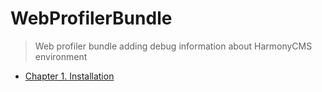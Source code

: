 # WebProfilerBundle

> Web profiler bundle adding debug information about HarmonyCMS environment

* [Chapter 1. Installation](installation.md)


